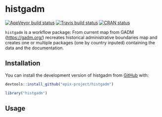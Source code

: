 
<!-- README.md is generated from README.Rmd. Please edit that file -->

# histgadm

[![AppVeyor build
status](https://ci.appveyor.com/api/projects/status/github/epix-project/histgadm?branch=master&svg=true)](https://ci.appveyor.com/project/epix-project/histgadm)
[![Travis build
status](https://travis-ci.org/epix-project/histgadm.svg?branch=master)](https://travis-ci.org/epix-project/histgadm)
[![CRAN
status](https://www.r-pkg.org/badges/version/histgadm)](https://cran.r-project.org/package=histgadm)

`histgadm` is a workflow package: From current map from GADM
(<https://gadm.org/>) recreates historical administrative boundaries map
and creates one or multiple packages (one by country inputed) containing
the data and the documentation.

## Installation

You can install the development version of histgadm from
[GitHub](https://github.com/epix-project/histgadm) with:

``` r
devtools::install_github("epix-project/histgadm")
```

``` r
library("histgadm")
```

## Usage
